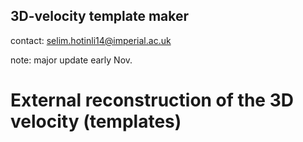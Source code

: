 ## 3D-velocity template maker

contact: selim.hotinli14@imperial.ac.uk

note: major update early Nov.

# External reconstruction of the 3D velocity (templates) 
